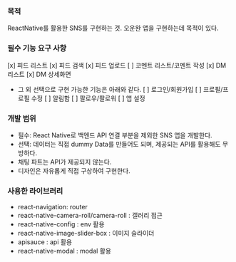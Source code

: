 ### 목적

ReactNative를 활용한 SNS를 구현하는 것. 오운완 앱을 구현하는데 목적이 있다.

### 필수 기능 요구 사항

[x] 피드 리스트
[x] 피드 검색
[x] 피드 업로드
[ ] 코멘트 리스트/코멘트 작성
[x] DM 리스트
[x] DM 상세화면

- 그 외 선택으로 구현 가능한 기능은 아래와 같다.
  [ ] 로그인/회원가입
  [ ] 프로필/프로필 수정
  [ ] 알림함
  [ ] 팔로우/팔로워
  [ ] 앱 설정

### 개발 범위

- 필수: React Native로 백엔드 API 연결 부분을 제외한 SNS 앱을 개발한다.
- 선택: 데이터는 직접 dummy Data를 만들어도 되며, 제공되는 API를 활용해도 무방하다.
- 채팅 파트는 API가 제공되지 않는다.
- 디자인은 자유롭게 직접 구상하여 구현한다.

### 사용한 라이브러리

- react-navigation: router
- react-native-camera-roll/camera-roll : 갤러리 접근
- react-native-config : env 활용
- react-native-image-slider-box : 이미지 슬라이더
- apisauce : api 활용
- react-native-modal : modal 활용
